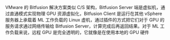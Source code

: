VMware 的 Bitfusion 解决方案类似 C/S 架构，Bitfusion Server 端是虚拟机，通过直通模式实现物理 GPU 资源虚拟化，Bitfusion Client 是运行在其他 vSphere 服务器上承载着 ML 工作负载的 Linux 虚机，通过插件的方式把它们对于 GPU 的服务请求通过网络传输给 Bitfusion Server，计算完成后再返回结果。对于 ML 工作负载来说，远程 GPU 是完全透明的，它就像是在使用本地的 GPU 硬件